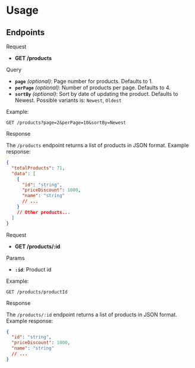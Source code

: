 # Usage  

## Endpoints

Request

- **GET /products**

Query

- **`page`** _(optional)_: Page number for products. Defaults to 1.
- **`perPage`** _(optional)_: Number of products per page. Defaults to 4.
- **`sortBy`** _(optional)_: Sort by date of updating the product. Defaults to Newest. Possible variants is: `Newest`, `Oldest`

Example:

```http
GET /products?page=2&perPage=10&sortBy=Newest
```

Response

The `/products` endpoint returns a list of products in JSON format. Example response:

```json
{
  "totalProducts": 71,
  "data": [
    {
      "id": "string",
      "priceDiscount": 1000,
      "name": "string"
      // ...
    }
    // Other products...
  ]
}
```

Request

- **GET /products/:id**

Params

 - **`:id`**: Product id

Example:

```http
GET /products/productId
```

Response

The `/products/:id` endpoint returns a list of products in JSON format. Example response:

```json
{
  "id": "string",
  "priceDiscount": 1000,
  "name": "string"
  // ...
}
```
